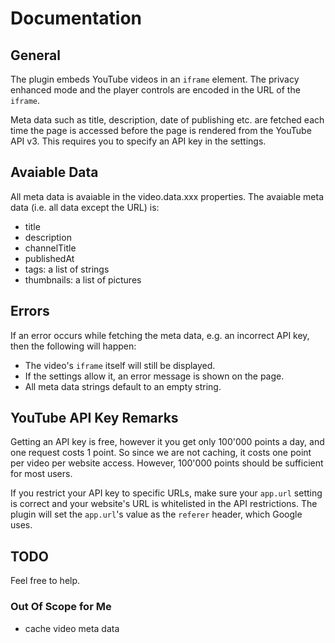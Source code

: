 # Documentation

## General

The plugin embeds YouTube videos in an `iframe` element. The privacy enhanced mode and the player controls are encoded in the URL of the `iframe`.

Meta data such as title, description, date of publishing etc. are fetched each time the page is accessed before the page is rendered from the YouTube API v3. This requires you to specify an API key in the settings.

## Avaiable Data

All meta data is avaiable in the video.data.xxx properties. The avaiable meta data (i.e. all data except the URL) is:

- title
- description
- channelTitle
- publishedAt
- tags: a list of strings
- thumbnails: a list of pictures

## Errors

If an error occurs while fetching the meta data, e.g. an incorrect API key, then the following will happen:

- The video's `iframe` itself will still be displayed.
- If the settings allow it, an error message is shown on the page.
- All meta data strings default to an empty string.

## YouTube API Key Remarks

Getting an API key is free, however it you get only 100'000 points a day, and one request costs 1 point. So since we are not caching, it costs one point per video per website access. However, 100'000 points should be sufficient for most users.

If you restrict your API key to specific URLs, make sure your `app.url` setting is correct and your website's URL is whitelisted in the API restrictions. The plugin will set the `app.url`'s value as the `referer` header, which Google uses.

## TODO

Feel free to help.

### Out Of Scope for Me

- cache video meta data
